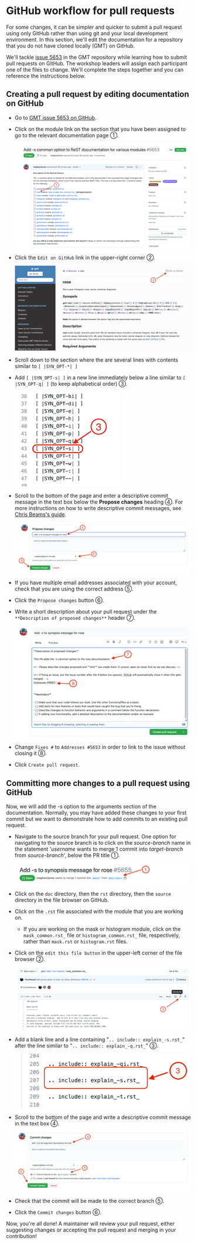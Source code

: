 # GitHub workflow for pull requests

For some changes, it can be simpler and quicker to submit a pull request using
only GitHub rather than using git and your local development
environment. In this section, we'll edit the documentation for a repository
that you do not have cloned locally (GMT) on GitHub.

We'll tackle [issue 5653](https://github.com/GenericMappingTools/gmt/issues/5653)
in the GMT repository while learning how to submit pull requests on GitHub.
The workshop leaders will assign each participant one of the files to change.
We'll complete the steps together and you can reference the instructions below.

## Creating a pull request by editing documentation on GitHub

- Go to [GMT issue 5653 on GitHub](https://github.com/GenericMappingTools/gmt/issues/5653).
- Click on the module link on the section that you have been assigned to go to
   the relevant documentation page ①.

   ![Click the link at the start of the section assigned](/images/doc-page.png)

- Click the `Edit on GitHub` link in the upper-right corner ②.

   ![Click the edit on GitHub link from the documentation page](/images/edit-link.png)

- Scroll down to the section where the are several lines with contents similar to
   `[ |SYN_OPT-*| ]`

- Add `[ |SYN_OPT-s| ]` in a new line  immediately below a line similar to
  `[ |SYN_OPT-q| ]` (to keep alphabetical order) ③.

   ![Add -s to the synopsis message](/images/add-synopsis-s.png)

- Scroll to the bottom of the page and enter a descriptive commit message in
   the text box below the **Propose changes** heading ④. For more instructions
   on how to write descriptive commit messages, see
   [Chris Beams's guide](https://chris.beams.io/posts/git-commit/).

   ![Write a descriptive commit message, chose email, and propose changes](/images/propose-changes.png)

- If you have multiple email addresses associated with your account, check
   that you are using the correct address ⑤.

- Click the `Propose changes` button ⑥.

- Write a short description about your pull request under the
  `**Description of proposed changes**` header ⑦.

  ![Add pull request description and link to issue](/images/submit-pull-request.png)

- Change `Fixes #` to `Addresses #5653` in order to link to the issue without
  closing it ⑧.

- Click `Create pull request`.

## Committing more changes to a pull request using GitHub

Now, we will add the -s option to the arguments section of the documentation.
Normally, you may have added these changes to your first commit but
we want to demonstrate how to add commits to an existing pull request.

- Navigate to the source branch for your pull request. One option for
  navigating to the source branch is to click on the *source-branch* name in the
  statement '*username* wants to merge 1 commit into *target-branch* from
  *source-branch*', below the PR title ①.

  ![Link to source branch under PR title](/images/navigate-branch.png)

- Click on the `doc` directory, then the `rst` directory, then the `source`
  directory in the file browser on GitHub.

- Click on the `.rst` file associated with the module that you are working on.

  - If you are working on the mask or histogram module, click on the
    `mask_common.rst_` file or `histogram_common.rst_` file, respectively,
    rather than `mask.rst` or `histogram.rst` files.

- Click on the `edit this file button` in the upper-left corner of the file
  browser ②.

  ![Edit this file button on upper-left corder of file browser](/images/edit-file.png)

- Add a blank line and a line containing "`.. include:: explain_-s.rst_`" after
  the line similar to "`.. include:: explain_-q.rst_`" ③.

  ![Add -s option to the list of arguments](/images/add-argument-s.png)

- Scroll to the bottom of the page and write a descriptive commit message in
  the text box ④.

  ![Add commit message, check branch name, commit changes](/images/commit-edit.png)

- Check that the commit will be made to the correct branch ⑤.

- Click the `Commit changes` button ⑥.

Now, you're all done! A maintainer will review your pull request, either
suggesting changes or accepting the pull request and merging in your
contribution!